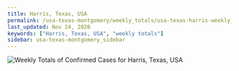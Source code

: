 ```yaml
---
title: Harris, Texas, USA
permalink: /usa-texas-montgomery/weekly_totals/usa-texas-harris-weekly_totals.html
last_updated: Nov 24, 2020
keywords: ["Harris, Texas, USA", "weekly totals"]
sidebar: usa-texas-montgomery_sidebar
---
```


![Weekly Totals of Confirmed Cases for Harris, Texas, USA](/covid_tracker/images/graphs/usa-texas-harris-weekly_totals_graph.png)
